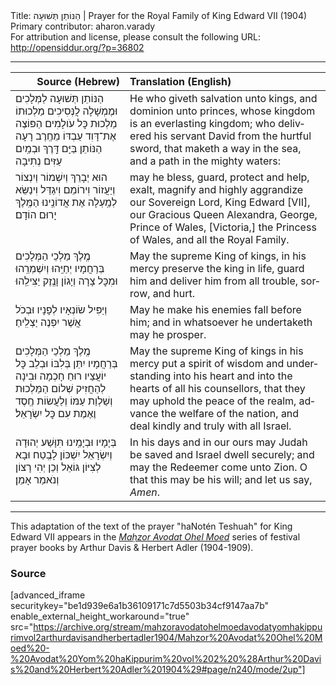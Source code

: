 <html>
<head></head>
<body>
Title: הַנּוֹתֵן תְּשׁוּעָה | Prayer for the Royal Family of King Edward VII (1904)<br />
Primary contributor: aharon.varady<br />
For attribution and license, please consult the following URL: <a href="http://opensiddur.org/?p=36802">http://opensiddur.org/?p=36802</a>
<p />
<hr />

<table style="margin-left: auto;margin-right: auto;" class="draggable">
<thead><tr><th id="x" style="text-align: right;">Source (Hebrew)</th><th style="text-align: left;">Translation (English)</th></tr></thead>
<tbody>
<tr><td style="vertical-align:top;">
<div class="liturgy" lang="he">
הַנּוֹתֵן תְּשׁוּעָה לַמְּלָכִים
וּמֶמְשָׁלָה לֲנְּסִיכִים
מַלְכוּתוֹ מַלְכוּת כׇּל עֹולָמִים
הַפּוֹצֶה אֶת־דָּוִד עַבְדּוֹ מֵחֶֽרֶב רָעָה
הַנּוֹתֵן בַּיָּם דָּֽרֶךְ
וּבְמַֽיִם עַזִּים נְתִיבָה
</span></div></td>
 
<td style="vertical-align:top;">
<div class="english" lang="en">
He who giveth salvation unto kings, 
and dominion unto princes, 
whose kingdom is an everlasting kingdom; 
who delivered his servant David from the hurtful sword, 
that maketh a way in the sea, 
and a path in the mighty waters: 
</div></td></tr>


<tr><td style="vertical-align:top;">
<div class="liturgy" lang="he">
הוּא יְבָרֵךְ וְיִשְׁמוֹר וְיִנְצוֹר וְיַעֲזוֹר 
וִירוֹמֵם וִיגַדֵּל וִינַשֵּׂא לְמַֽעְלָה
אֶת אֲדוֹנֵֽינוּ הַמֶּֽלֶךְ
&nbsp;
&nbsp;
&nbsp;
&nbsp;
&nbsp;
יָרוּם הוֹדָם׃
</span></div></td>
 
<td style="vertical-align:top;">
<div class="english" lang="en">
may he bless, guard, protect and help, 
exalt, magnify and highly aggrandize
our Sovereign Lord, 
King Edward [VII], 
our Gracious Queen Alexandra, 
George, Prince of Wales,
[Victoria,] the Princess of Wales, 
and all the Royal Family.
</div></td></tr>


<tr><td style="vertical-align:top;">
<div class="liturgy" lang="he">
מֶֽלֶךְ מַלְכֵי הַמְּלָכִים 
בְּרַחֲמָיו יְחַיֵּֽהוּ וְיִשְׁמְרֵֽהוּ
וּמִכׇּל צָרָה וְיָגוֹן וָנֶֽזֶק יַצִּילֵֽהוּ
</span></div></td>
 
<td style="vertical-align:top;">
<div class="english" lang="en">
May the supreme King of kings, 
in his mercy preserve the king in life, 
guard him and deliver him from all trouble, sorrow, and hurt. 
</div></td></tr>


<tr><td style="vertical-align:top;">
<div class="liturgy" lang="he">
וְיַפִּיל שׂוֹנְאָיו לְפָנָיו
וּבְכֹל אֲשֶׁר יִפְנֶה יַצְלִֽיחַ׃
</span></div></td>
 
<td style="vertical-align:top;">
<div class="english" lang="en">
May he make his enemies fall before him;
and in whatsoever he undertaketh may he prosper.
</div></td></tr>


<tr><td style="vertical-align:top;">
<div class="liturgy" lang="he">
מֶֽלֶךְ מַלְכֵי הַמְּלָכִים 
בְּרַחֲמָיו יִתֵּן בְּלִבּוֹ
וּבְלֵב כׇּל יוֹעֲצַיו
רוּחַ חָכְמָה וּבִינָה 
לְהַחֲזִיק שְׁלוֹם הַמַּלְכוּת
וְשַׁלְוַת עַמּוֹ
וְלַעֲשׂוֹת חֶֽסֶד וֶאֶמֶת עִם כׇּל יִשְׂרָאֵל׃
</span></div></td>
 
<td style="vertical-align:top;">
<div class="english" lang="en">
May the supreme King of kings 
in his mercy put a spirit of wisdom and understanding 
into his heart
and into the hearts of all his counsellors,
that they may uphold the peace of the realm,
advance the welfare of the nation, 
and deal kindly and truly with all Israel.
</div></td></tr>


<tr><td style="vertical-align:top;">
<div class="liturgy" lang="he">
בְּיָמָיו וּבְיָמֵֽינוּ
תִּוָּשַׁע יְהוּדָה
וְיִשְׂרָאֵל יִשְׁכּוֹן לָבֶֽטַח
וּבָא לְצִיּוֹן גּוֹאֵל
וְכֵן יְהִי רָצוֹן
וְנֺאמַר אָמֵן׃
</span></div></td>
 
<td style="vertical-align:top;">
<div class="english" lang="en">
In his days and in our ours 
may Judah be saved 
and Israel dwell securely; 
and may the Redeemer come unto Zion.
O that this may be his will;
and let us say, <em>Amen</em>. 
</div></td></tr>
</tbody></table>

<hr />

This adaptation of the text of the prayer "haNotén Teshuah" for King Edward VII appears in the <em><a href="/?p=27758">Maḥzor Avodat Ohel Moed</a></em> series of festival prayer books by Arthur Davis & Herbert Adler (1904-1909). 

<h3>Source</h3>

[advanced_iframe securitykey="be1d939e6a1b36109171c7d5503b34cf9147aa7b" enable_external_height_workaround="true" src="https://archive.org/stream/mahzoravodatohelmoedavodatyomhakippurimvol2arthurdavisandherbertadler1904/Mahzor%20Avodat%20Ohel%20Moed%20-%20Avodat%20Yom%20haKippurim%20vol%202%20%28Arthur%20Davis%20and%20Herbert%20Adler%201904%29#page/n240/mode/2up"]

&nbsp;
</body>
</html>